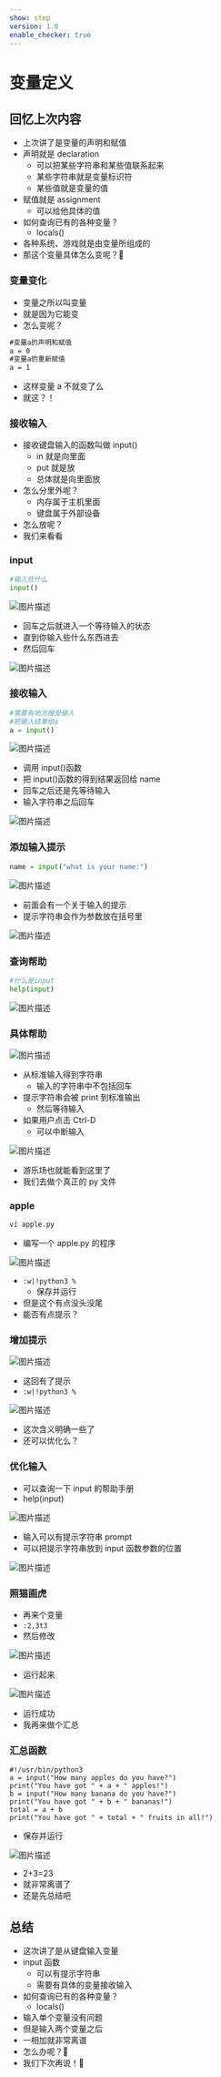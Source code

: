 ```yaml
---
show: step
version: 1.0
enable_checker: true
---
```


# 变量定义

## 回忆上次内容

- 上次讲了是变量的声明和赋值
- 声明就是 declaration
  - 可以把某些字符串和某些值联系起来
  - 某些字符串就是变量标识符
  - 某些值就是变量的值
- 赋值就是 assignment
  - 可以给他具体的值
- 如何查询已有的各种变量？
  - locals()
- 各种系统、游戏就是由变量所组成的
- 那这个变量具体怎么变呢？🤔

### 变量变化

- 变量之所以叫变量
- 就是因为它能变
- 怎么变呢？

```txt
#变量a的声明和赋值
a = 0
#变量a的重新赋值
a = 1
```

- 这样变量 a 不就变了么
- 就这？！

### 接收输入

- 接收键盘输入的函数叫做 input()
  - in 就是向里面
  - put 就是放
  - 总体就是向里面放
- 怎么分里外呢？
  - 内存属于主机里面
  - 键盘属于外部设备
- 怎么放呢？
- 我们来看看

### input

```python
#输入些什么
input()
```

![图片描述](https://doc.shiyanlou.com/courses/uid1190679-20211021-1634786993355)

- 回车之后就进入一个等待输入的状态
- 直到你输入些什么东西进去
- 然后回车

![图片描述](https://doc.shiyanlou.com/courses/uid1190679-20211021-1634787110893)

### 接收输入

```python
#需要有地方接受输入
#把输入结果给a
a = input()
```

![图片描述](https://doc.shiyanlou.com/courses/uid1190679-20211021-1634787165060)

- 调用 input()函数
- 把 input()函数的得到结果返回给 name
- 回车之后还是先等待输入
- 输入字符串之后回车

![图片描述](https://doc.shiyanlou.com/courses/uid1190679-20211021-1634787289662)

### 添加输入提示

```python
name = input("what is your name:")
```

![图片描述](https://doc.shiyanlou.com/courses/uid1190679-20211021-1634787397159)

- 前面会有一个关于输入的提示
- 提示字符串会作为参数放在括号里

![图片描述](https://doc.shiyanlou.com/courses/uid1190679-20211021-1634787463082)

### 查询帮助

```python
#什么是input
help(input)
```

![图片描述](https://doc.shiyanlou.com/courses/uid1190679-20211021-1634787517481)

### 具体帮助

![图片描述](https://doc.shiyanlou.com/courses/uid1190679-20211021-1634787544058)

- 从标准输入得到字符串
  - 输入的字符串中不包括回车
- 提示字符串会被 print 到标准输出
  - 然后等待输入
- 如果用户点击 Ctrl-D
  - 可以中断输入

![图片描述](https://doc.shiyanlou.com/courses/uid1190679-20211021-1634787741990)

- 游乐场也就能看到这里了
- 我们去做个真正的 py 文件

### apple

```bash
vi apple.py
```

- 编写一个 apple.py 的程序

![图片描述](https://doc.shiyanlou.com/courses/uid1190679-20210815-1629013485076)

- `:w|!python3 %`
  - 保存并运行
- 但是这个有点没头没尾
- 能否有点提示？

### 增加提示

![图片描述](https://doc.shiyanlou.com/courses/uid1190679-20210815-1629013681460)

- 这回有了提示
- `:w|!python3 %`

![图片描述](https://doc.shiyanlou.com/courses/uid1190679-20210815-1629013718968)

- 这次含义明确一些了
- 还可以优化么？

### 优化输入

- 可以查询一下 input 的帮助手册
- help(input)

![图片描述](https://doc.shiyanlou.com/courses/uid1190679-20210815-1629013879557)

- 输入可以有提示字符串 prompt
- 可以把提示字符串放到 input 函数参数的位置

![图片描述](https://doc.shiyanlou.com/courses/uid1190679-20210815-1629014086543)

### 照猫画虎

- 再来个变量
- `:2,3t3`
- 然后修改

![图片描述](https://doc.shiyanlou.com/courses/uid1190679-20210815-1629014211183)

- 运行起来

![图片描述](https://doc.shiyanlou.com/courses/uid1190679-20210815-1629014226126)

- 运行成功
- 我再来做个汇总

### 汇总函数

```python3
#!/usr/bin/python3
a = input("How many apples do you have?")
print("You have got " + a + " apples!")
b = input("How many banana do you have?")
print("You have got " + b + " bananas!")
total = a + b
print("You have got " + total + " fruits in all!")
```

- 保存并运行

![图片描述](https://doc.shiyanlou.com/courses/uid1190679-20210815-1629014426334)

- 2+3=23
- 就非常离谱了
- 还是先总结吧

## 总结

- 这次讲了是从键盘输入变量
- input 函数
  - 可以有提示字符串
  - 需要有具体的变量接收输入
- 如何查询已有的各种变量？
  - locals()
- 输入单个变量没有问题
- 但是输入两个变量之后
- 一相加就非常离谱
- 怎么办呢？🤔
- 我们下次再说！👋
